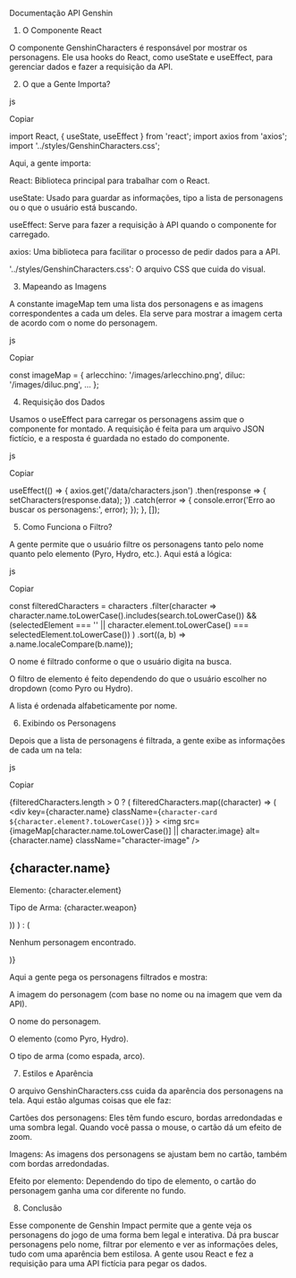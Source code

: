 Documentação API Genshin 

1. O Componente React 

O componente GenshinCharacters é responsável por mostrar os personagens. Ele usa hooks do React, como useState e useEffect, para gerenciar dados e fazer a requisição da API. 

 

2. O que a Gente Importa? 

js 

Copiar 

import React, { useState, useEffect } from 'react'; 
import axios from 'axios'; 
import '../styles/GenshinCharacters.css'; 
 

Aqui, a gente importa: 

React: Biblioteca principal para trabalhar com o React. 

useState: Usado para guardar as informações, tipo a lista de personagens ou o que o usuário está buscando. 

useEffect: Serve para fazer a requisição à API quando o componente for carregado. 

axios: Uma biblioteca para facilitar o processo de pedir dados para a API. 

'../styles/GenshinCharacters.css': O arquivo CSS que cuida do visual. 

 

3. Mapeando as Imagens 

A constante imageMap tem uma lista dos personagens e as imagens correspondentes a cada um deles. Ela serve para mostrar a imagem certa de acordo com o nome do personagem. 

js 

Copiar 

const imageMap = { 
  arlecchino: '/images/arlecchino.png', 
  diluc: '/images/diluc.png', 
  ... 
}; 
 

 

4. Requisição dos Dados 

Usamos o useEffect para carregar os personagens assim que o componente for montado. A requisição é feita para um arquivo JSON fictício, e a resposta é guardada no estado do componente. 

js 

Copiar 

useEffect(() => { 
  axios.get('/data/characters.json') 
    .then(response => { 
      setCharacters(response.data); 
    }) 
    .catch(error => { 
      console.error('Erro ao buscar os personagens:', error); 
    }); 
}, []); 
 

 

5. Como Funciona o Filtro? 

A gente permite que o usuário filtre os personagens tanto pelo nome quanto pelo elemento (Pyro, Hydro, etc.). Aqui está a lógica: 

js 

Copiar 

const filteredCharacters = characters 
  .filter(character => 
    character.name.toLowerCase().includes(search.toLowerCase()) && 
    (selectedElement === '' || character.element.toLowerCase() === selectedElement.toLowerCase()) 
  ) 
  .sort((a, b) => a.name.localeCompare(b.name)); 
 

O nome é filtrado conforme o que o usuário digita na busca. 

O filtro de elemento é feito dependendo do que o usuário escolher no dropdown (como Pyro ou Hydro). 

A lista é ordenada alfabeticamente por nome. 

 

6. Exibindo os Personagens 

Depois que a lista de personagens é filtrada, a gente exibe as informações de cada um na tela: 

js 

Copiar 

{filteredCharacters.length > 0 ? ( 
  filteredCharacters.map((character) => ( 
    <div 
      key={character.name} 
      className={`character-card ${character.element?.toLowerCase()}`} 
    > 
      <img 
        src={imageMap[character.name.toLowerCase()] || character.image} 
        alt={character.name} 
        className="character-image" 
      /> 
      <h2>{character.name}</h2> 
      <p>Elemento: {character.element}</p> 
      <p>Tipo de Arma: {character.weapon}</p> 
    </div> 
  )) 
) : ( 
  <p>Nenhum personagem encontrado.</p> 
)} 
 

Aqui a gente pega os personagens filtrados e mostra: 

A imagem do personagem (com base no nome ou na imagem que vem da API). 

O nome do personagem. 

O elemento (como Pyro, Hydro). 

O tipo de arma (como espada, arco). 

 

7. Estilos e Aparência 

O arquivo GenshinCharacters.css cuida da aparência dos personagens na tela. Aqui estão algumas coisas que ele faz: 

Cartões dos personagens: Eles têm fundo escuro, bordas arredondadas e uma sombra legal. Quando você passa o mouse, o cartão dá um efeito de zoom. 

Imagens: As imagens dos personagens se ajustam bem no cartão, também com bordas arredondadas. 

Efeito por elemento: Dependendo do tipo de elemento, o cartão do personagem ganha uma cor diferente no fundo. 

 

8. Conclusão 

Esse componente de Genshin Impact permite que a gente veja os personagens do jogo de uma forma bem legal e interativa. Dá pra buscar personagens pelo nome, filtrar por elemento e ver as informações deles, tudo com uma aparência bem estilosa. A gente usou React e fez a requisição para uma API fictícia para pegar os dados. 

 

